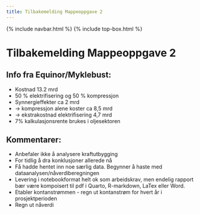 ```yaml
---
title: Tilbakemelding Mappeoppgave 2
---
```


{% include navbar.html %}  {% include top-box.html %} 

# Tilbakemelding Mappeoppgave 2

## Info fra Equinor/Myklebust:
* Kostnad 13.2 mrd
* 50 % elektrifisering og 50 % kompressjon
* Synnergieffekter ca 2 mrd
* -> kompressjon alene koster ca 8,5 mrd
* -> ekstrakostnad elektrifisering 4,7 mrd
* 7% kalkulasjonsrente brukes i oljesektoren

## Kommentarer:
* Anbefaler ikke å analysere kraftutbygging
* For tidlig å dra konklusjoner allerede nå
* Få hadde hentet inn noe særlig data. Begynner å haste med dataanalysen/nåverdiberegningen
* Levering i notebookformat helt ok som arbeidskrav, men endelig rapport bær være kompoisert til pdf i Quarto, R-markdown, LaTex eller Word. 
* Etabler kontanstrømmen - regn ut kontanstrøm for hvert år i prosjektperioden
* Regn ut nåverdi